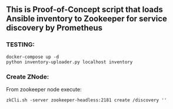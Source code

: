 ## This is Proof-of-Concept script that loads Ansible inventory to Zookeeper for service discovery by Prometheus

### TESTING:

```
docker-compose up -d
python inventory-uploader.py localhost inventory
```

### Create ZNode:

From zookeeper node execute:

```
zkCli.sh -server zookeeper-headless:2181 create /discovery ''
```
